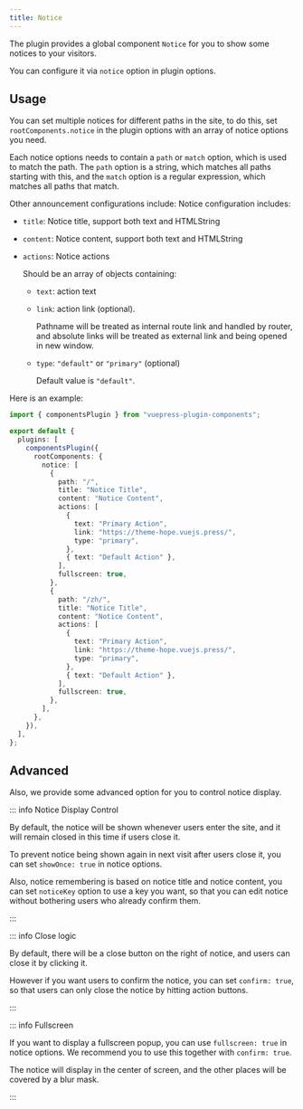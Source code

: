 ```yaml
---
title: Notice
---
```


The plugin provides a global component `Notice` for you to show some notices to your visitors.

You can configure it via `notice` option in plugin options.

<!-- more -->

## Usage

You can set multiple notices for different paths in the site, to do this, set `rootComponents.notice` in the plugin options with an array of notice options you need.

Each notice options needs to contain a `path` or `match` option, which is used to match the path. The `path` option is a string, which matches all paths starting with this, and the `match` option is a regular expression, which matches all paths that match.

Other announcement configurations include:
Notice configuration includes:

- `title`: Notice title, support both text and HTMLString
- `content`: Notice content, support both text and HTMLString
- `actions`: Notice actions

  Should be an array of objects containing:

  - `text`: action text
  - `link`: action link (optional).

    Pathname will be treated as internal route link and handled by router, and absolute links will be treated as external link and being opened in new window.

  - `type`: `"default"` or `"primary"` (optional)

    Default value is `"default"`.

Here is an example:

```ts
import { componentsPlugin } from "vuepress-plugin-components";

export default {
  plugins: [
    componentsPlugin({
      rootComponents: {
        notice: [
          {
            path: "/",
            title: "Notice Title",
            content: "Notice Content",
            actions: [
              {
                text: "Primary Action",
                link: "https://theme-hope.vuejs.press/",
                type: "primary",
              },
              { text: "Default Action" },
            ],
            fullscreen: true,
          },
          {
            path: "/zh/",
            title: "Notice Title",
            content: "Notice Content",
            actions: [
              {
                text: "Primary Action",
                link: "https://theme-hope.vuejs.press/",
                type: "primary",
              },
              { text: "Default Action" },
            ],
            fullscreen: true,
          },
        ],
      },
    }),
  ],
};
```

## Advanced

Also, we provide some advanced option for you to control notice display.

::: info Notice Display Control

By default, the notice will be shown whenever users enter the site, and it will remain closed in this time if users close it.

To prevent notice being shown again in next visit after users close it, you can set `showOnce: true` in notice options.

Also, notice remembering is based on notice title and notice content, you can set `noticeKey` option to use a key you want, so that you can edit notice without bothering users who already confirm them.

:::

::: info Close logic

By default, there will be a close button on the right of notice, and users can close it by clicking it.

However if you want users to confirm the notice, you can set `confirm: true`, so that users can only close the notice by hitting action buttons.

:::

::: info Fullscreen

If you want to display a fullscreen popup, you can use `fullscreen: true` in notice options. We recommend you to use this together with `confirm: true`.

The notice will display in the center of screen, and the other places will be covered by a blur mask.

:::
